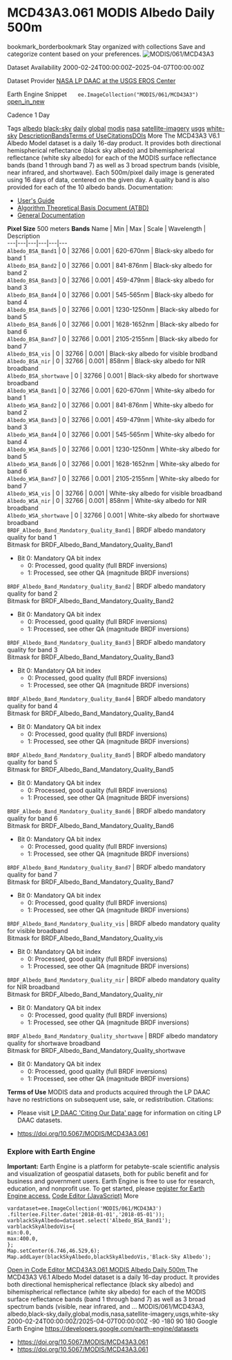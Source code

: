  
#  MCD43A3.061 MODIS Albedo Daily 500m 
bookmark_borderbookmark Stay organized with collections  Save and categorize content based on your preferences.
![MODIS/061/MCD43A3](https://developers.google.com/earth-engine/datasets/images/MODIS/MODIS_061_MCD43A3_sample.png) 

Dataset Availability
    2000-02-24T00:00:00Z–2025-04-07T00:00:00Z 

Dataset Provider
     [ NASA LP DAAC at the USGS EROS Center ](https://doi.org/10.5067/MODIS/MCD43A3.061) 

Earth Engine Snippet
     `    ee.ImageCollection("MODIS/061/MCD43A3")   ` [ open_in_new ](https://code.earthengine.google.com/?scriptPath=Examples:Datasets/MODIS/MODIS_061_MCD43A3) 

Cadence
    1 Day 

Tags
     [albedo](https://developers.google.com/earth-engine/datasets/tags/albedo) [black-sky](https://developers.google.com/earth-engine/datasets/tags/black-sky) [daily](https://developers.google.com/earth-engine/datasets/tags/daily) [global](https://developers.google.com/earth-engine/datasets/tags/global) [modis](https://developers.google.com/earth-engine/datasets/tags/modis) [nasa](https://developers.google.com/earth-engine/datasets/tags/nasa) [satellite-imagery](https://developers.google.com/earth-engine/datasets/tags/satellite-imagery) [usgs](https://developers.google.com/earth-engine/datasets/tags/usgs) [white-sky](https://developers.google.com/earth-engine/datasets/tags/white-sky)
[Description](https://developers.google.com/earth-engine/datasets/catalog/MODIS_061_MCD43A3#description)[Bands](https://developers.google.com/earth-engine/datasets/catalog/MODIS_061_MCD43A3#bands)[Terms of Use](https://developers.google.com/earth-engine/datasets/catalog/MODIS_061_MCD43A3#terms-of-use)[Citations](https://developers.google.com/earth-engine/datasets/catalog/MODIS_061_MCD43A3#citations)[DOIs](https://developers.google.com/earth-engine/datasets/catalog/MODIS_061_MCD43A3#dois) More
The MCD43A3 V6.1 Albedo Model dataset is a daily 16-day product. It provides both directional hemispherical reflectance (black sky albedo) and bihemispherical reflectance (white sky albedo) for each of the MODIS surface reflectance bands (band 1 through band 7) as well as 3 broad spectrum bands (visible, near infrared, and shortwave). Each 500m/pixel daily image is generated using 16 days of data, centered on the given day. A quality band is also provided for each of the 10 albedo bands.
Documentation:
  * [User's Guide](https://www.umb.edu/spectralmass/terra_aqua_modis/v006)
  * [Algorithm Theoretical Basis Document (ATBD)](https://lpdaac.usgs.gov/documents/97/MCD43_ATBD.pdf)
  * [General Documentation](https://ladsweb.modaps.eosdis.nasa.gov/filespec/MODIS/61/MCD43A3)


**Pixel Size** 500 meters 
**Bands**
Name | Min | Max | Scale | Wavelength | Description  
---|---|---|---|---|---  
`Albedo_BSA_Band1` |  0  |  32766  | 0.001 | 620-670nm | Black-sky albedo for band 1  
`Albedo_BSA_Band2` |  0  |  32766  | 0.001 | 841-876nm | Black-sky albedo for band 2  
`Albedo_BSA_Band3` |  0  |  32766  | 0.001 | 459-479nm | Black-sky albedo for band 3  
`Albedo_BSA_Band4` |  0  |  32766  | 0.001 | 545-565nm | Black-sky albedo for band 4  
`Albedo_BSA_Band5` |  0  |  32766  | 0.001 | 1230-1250nm | Black-sky albedo for band 5  
`Albedo_BSA_Band6` |  0  |  32766  | 0.001 | 1628-1652nm | Black-sky albedo for band 6  
`Albedo_BSA_Band7` |  0  |  32766  | 0.001 | 2105-2155nm | Black-sky albedo for band 7  
`Albedo_BSA_vis` |  0  |  32766  | 0.001 | Black-sky albedo for visible brodband  
`Albedo_BSA_nir` |  0  |  32766  | 0.001 | 858nm | Black-sky albedo for NIR broadband  
`Albedo_BSA_shortwave` |  0  |  32766  | 0.001 | Black-sky albedo for shortwave broadband  
`Albedo_WSA_Band1` |  0  |  32766  | 0.001 | 620-670nm | White-sky albedo for band 1  
`Albedo_WSA_Band2` |  0  |  32766  | 0.001 | 841-876nm | White-sky albedo for band 2  
`Albedo_WSA_Band3` |  0  |  32766  | 0.001 | 459-479nm | White-sky albedo for band 3  
`Albedo_WSA_Band4` |  0  |  32766  | 0.001 | 545-565nm | White-sky albedo for band 4  
`Albedo_WSA_Band5` |  0  |  32766  | 0.001 | 1230-1250nm | White-sky albedo for band 5  
`Albedo_WSA_Band6` |  0  |  32766  | 0.001 | 1628-1652nm | White-sky albedo for band 6  
`Albedo_WSA_Band7` |  0  |  32766  | 0.001 | 2105-2155nm | White-sky albedo for band 7  
`Albedo_WSA_vis` |  0  |  32766  | 0.001 | White-sky albedo for visible broadband  
`Albedo_WSA_nir` |  0  |  32766  | 0.001 | 858nm | White-sky albedo for NIR broadband  
`Albedo_WSA_shortwave` |  0  |  32766  | 0.001 | White-sky albedo for shortwave broadband  
`BRDF_Albedo_Band_Mandatory_Quality_Band1` | BRDF albedo mandatory quality for band 1  
Bitmask for BRDF_Albedo_Band_Mandatory_Quality_Band1
  * Bit 0: Mandatory QA bit index 
    * 0: Processed, good quality (full BRDF inversions)
    * 1: Processed, see other QA (magnitude BRDF inversions)

  
`BRDF_Albedo_Band_Mandatory_Quality_Band2` | BRDF albedo mandatory quality for band 2  
Bitmask for BRDF_Albedo_Band_Mandatory_Quality_Band2
  * Bit 0: Mandatory QA bit index 
    * 0: Processed, good quality (full BRDF inversions)
    * 1: Processed, see other QA (magnitude BRDF inversions)

  
`BRDF_Albedo_Band_Mandatory_Quality_Band3` | BRDF albedo mandatory quality for band 3  
Bitmask for BRDF_Albedo_Band_Mandatory_Quality_Band3
  * Bit 0: Mandatory QA bit index 
    * 0: Processed, good quality (full BRDF inversions)
    * 1: Processed, see other QA (magnitude BRDF inversions)

  
`BRDF_Albedo_Band_Mandatory_Quality_Band4` | BRDF albedo mandatory quality for band 4  
Bitmask for BRDF_Albedo_Band_Mandatory_Quality_Band4
  * Bit 0: Mandatory QA bit index 
    * 0: Processed, good quality (full BRDF inversions)
    * 1: Processed, see other QA (magnitude BRDF inversions)

  
`BRDF_Albedo_Band_Mandatory_Quality_Band5` | BRDF albedo mandatory quality for band 5  
Bitmask for BRDF_Albedo_Band_Mandatory_Quality_Band5
  * Bit 0: Mandatory QA bit index 
    * 0: Processed, good quality (full BRDF inversions)
    * 1: Processed, see other QA (magnitude BRDF inversions)

  
`BRDF_Albedo_Band_Mandatory_Quality_Band6` | BRDF albedo mandatory quality for band 6  
Bitmask for BRDF_Albedo_Band_Mandatory_Quality_Band6
  * Bit 0: Mandatory QA bit index 
    * 0: Processed, good quality (full BRDF inversions)
    * 1: Processed, see other QA (magnitude BRDF inversions)

  
`BRDF_Albedo_Band_Mandatory_Quality_Band7` | BRDF albedo mandatory quality for band 7  
Bitmask for BRDF_Albedo_Band_Mandatory_Quality_Band7
  * Bit 0: Mandatory QA bit index 
    * 0: Processed, good quality (full BRDF inversions)
    * 1: Processed, see other QA (magnitude BRDF inversions)

  
`BRDF_Albedo_Band_Mandatory_Quality_vis` | BRDF albedo mandatory quality for visible broadband  
Bitmask for BRDF_Albedo_Band_Mandatory_Quality_vis
  * Bit 0: Mandatory QA bit index 
    * 0: Processed, good quality (full BRDF inversions)
    * 1: Processed, see other QA (magnitude BRDF inversions)

  
`BRDF_Albedo_Band_Mandatory_Quality_nir` | BRDF albedo mandatory quality for NIR broadband  
Bitmask for BRDF_Albedo_Band_Mandatory_Quality_nir
  * Bit 0: Mandatory QA bit index 
    * 0: Processed, good quality (full BRDF inversions)
    * 1: Processed, see other QA (magnitude BRDF inversions)

  
`BRDF_Albedo_Band_Mandatory_Quality_shortwave` | BRDF albedo mandatory quality for shortwave broadband  
Bitmask for BRDF_Albedo_Band_Mandatory_Quality_shortwave
  * Bit 0: Mandatory QA bit index 
    * 0: Processed, good quality (full BRDF inversions)
    * 1: Processed, see other QA (magnitude BRDF inversions)

  
**Terms of Use**
MODIS data and products acquired through the LP DAAC have no restrictions on subsequent use, sale, or redistribution.
Citations:
  * Please visit [LP DAAC 'Citing Our Data' page](https://lpdaac.usgs.gov/citing_our_data) for information on citing LP DAAC datasets.


  * [ https://doi.org/10.5067/MODIS/MCD43A3.061 ](https://doi.org/10.5067/MODIS/MCD43A3.061)


### Explore with Earth Engine
**Important:** Earth Engine is a platform for petabyte-scale scientific analysis and visualization of geospatial datasets, both for public benefit and for business and government users. Earth Engine is free to use for research, education, and nonprofit use. To get started, please [register for Earth Engine access.](https://console.cloud.google.com/earth-engine)
[Code Editor (JavaScript)](https://developers.google.com/earth-engine/datasets/catalog/MODIS_061_MCD43A3#code-editor-javascript-sample) More
```
vardataset=ee.ImageCollection('MODIS/061/MCD43A3')
.filter(ee.Filter.date('2018-01-01','2018-05-01'));
varblackSkyAlbedo=dataset.select('Albedo_BSA_Band1');
varblackSkyAlbedoVis={
min:0.0,
max:400.0,
};
Map.setCenter(6.746,46.529,6);
Map.addLayer(blackSkyAlbedo,blackSkyAlbedoVis,'Black-Sky Albedo');
```
[ Open in Code Editor ](https://code.earthengine.google.com/?scriptPath=Examples:Datasets/MODIS/MODIS_061_MCD43A3)
[ MCD43A3.061 MODIS Albedo Daily 500m ](https://developers.google.com/earth-engine/datasets/catalog/MODIS_061_MCD43A3)
The MCD43A3 V6.1 Albedo Model dataset is a daily 16-day product. It provides both directional hemispherical reflectance (black sky albedo) and bihemispherical reflectance (white sky albedo) for each of the MODIS surface reflectance bands (band 1 through band 7) as well as 3 broad spectrum bands (visible, near infrared, and …
MODIS/061/MCD43A3, albedo,black-sky,daily,global,modis,nasa,satellite-imagery,usgs,white-sky 
2000-02-24T00:00:00Z/2025-04-07T00:00:00Z
-90 -180 90 180 
Google Earth Engine
https://developers.google.com/earth-engine/datasets
  * [ https://doi.org/10.5067/MODIS/MCD43A3.061 ](https://doi.org/https://doi.org/10.5067/MODIS/MCD43A3.061)
  * [ https://doi.org/10.5067/MODIS/MCD43A3.061 ](https://doi.org/https://developers.google.com/earth-engine/datasets/catalog/MODIS_061_MCD43A3)


